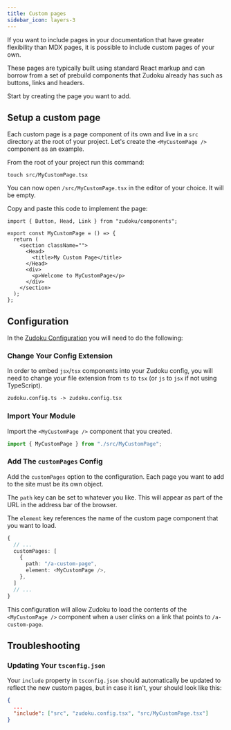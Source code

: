 ```yaml
---
title: Custom pages
sidebar_icon: layers-3
---
```


If you want to include pages in your documentation that have greater flexibility than MDX pages, it is possible to include custom pages of your own.

These pages are typically built using standard React markup and can borrow from a set of prebuild components that Zudoku already has such as buttons, links and headers.

Start by creating the page you want to add.

## Setup a custom page

Each custom page is a page component of its own and live in a `src` directory at the root of your project. Let's create the `<MyCustomPage />` component as an example.

From the root of your project run this command:

```command
touch src/MyCustomPage.tsx
```

You can now open `/src/MyCustomPage.tsx` in the editor of your choice. It will be empty.

Copy and paste this code to implement the page:

```tsx
import { Button, Head, Link } from "zudoku/components";

export const MyCustomPage = () => {
  return (
    <section className="">
      <Head>
        <title>My Custom Page</title>
      </Head>
      <div>
        <p>Welcome to MyCustomPage</p>
      </div>
    </section>
  );
};
```

## Configuration

In the [Zudoku Configuration](../configuration/overview.md) you will need to do the following:

### Change Your Config Extension

In order to embed `jsx`/`tsx` components into your Zudoku config, you will need to change your file extension from `ts` to `tsx` (or `js` to `jsx` if not using TypeScript).

```fs
zudoku.config.ts -> zudoku.config.tsx
```

### Import Your Module

Import the `<MyCustomPage />` component that you created.

```typescript
import { MyCustomPage } from "./src/MyCustomPage";
```

### Add The `customPages` Config

Add the `customPages` option to the configuration. Each page you want to add to the site must be its own object.

The `path` key can be set to whatever you like. This will appear as part of the URL in the address bar of the browser.

The `element` key references the name of the custom page component that you want to load.

```typescript
{
  // ...
  customPages: [
    {
      path: "/a-custom-page",
      element: <MyCustomPage />,
    },
  ]
  // ...
}
```

This configuration will allow Zudoku to load the contents of the `<MyCustomPage />` component when a user clinks on a link that points to `/a-custom-page`.

## Troubleshooting

### Updating Your `tsconfig.json`

Your `include` property in `tsconfig.json` should automatically be updated to reflect the new custom pages, but in case it isn't, your should look like this:

```json
{
  ...
  "include": ["src", "zudoku.config.tsx", "src/MyCustomPage.tsx"]
}
```

